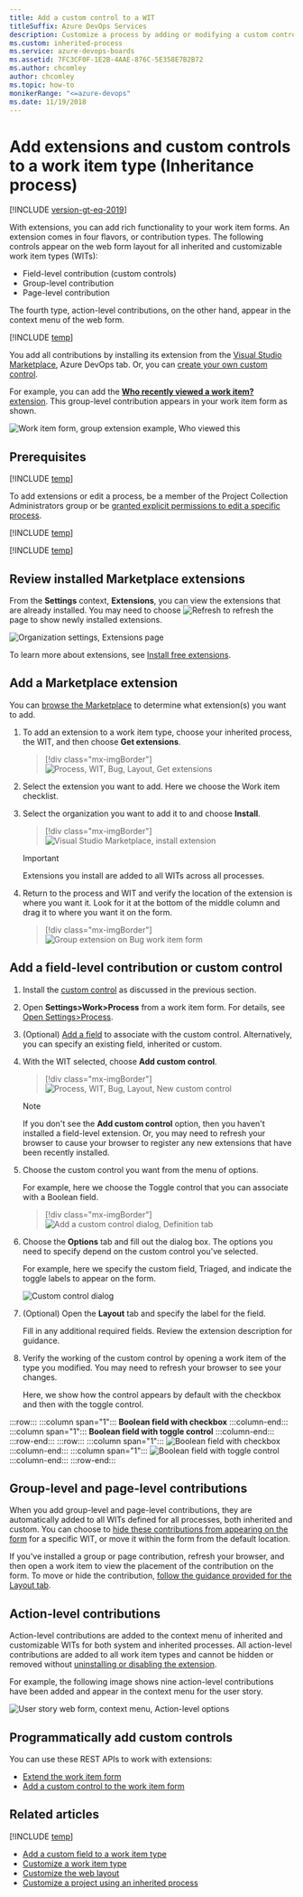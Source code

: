 ```yaml
---
title: Add a custom control to a WIT 
titleSuffix: Azure DevOps Services
description: Customize a process by adding or modifying a custom control for work item type when working in Azure DevOps Services
ms.custom: inherited-process
ms.service: azure-devops-boards
ms.assetid: 7FC3CF0F-1E2B-4AAE-876C-5E358E7B2B72
ms.author: chcomley
author: chcomley
ms.topic: how-to
monikerRange: "<=azure-devops"
ms.date: 11/19/2018
---
```


# Add extensions and custom controls to a work item type  (Inheritance process)  

[!INCLUDE [version-gt-eq-2019](../../../includes/version-gt-eq-2019.md)]

With extensions, you can add rich functionality to your work item forms. An extension comes in four flavors, or contribution types. The following controls appear on the web form layout for all inherited and customizable work item types (WITs):    
- Field-level contribution (custom controls) 
- Group-level contribution 
- Page-level contribution

The fourth type, action-level contributions, on the other hand, appear in the context menu of the web form.  

[!INCLUDE [temp](../includes/note-on-prem-link.md)]

You add all contributions by installing its extension from the [Visual Studio Marketplace](https://marketplace.visualstudio.com/azuredevops), Azure DevOps tab. Or, you can [create your own custom control](../../../extend/get-started/node.md).

For example, you can add the [**Who recently viewed a work item?** extension](https://marketplace.visualstudio.com/items?itemName=mmanela.vsts-workitem-recentlyviewed). This group-level contribution appears in your work item form as shown.

![Work item form, group extension example, Who viewed this](media/process/custom-controls-group-extension-example-who-recently-viewed.png)

## Prerequisites

[!INCLUDE [temp](../includes/process-prerequisites.md)] 

To add extensions or edit a process, be a member of the Project Collection Administrators group or be [granted explicit permissions to edit a specific process](../../../organizations/security/set-permissions-access-work-tracking.md#process-permissions).

[!INCLUDE [temp](../includes/open-process-admin-context-ts.md)]

[!INCLUDE [temp](../includes/automatic-update-project.md)] 

## Review installed Marketplace extensions   

From the **Settings** context, **Extensions**, you can view the extensions that are already installed. You may need to choose ![Refresh](media/process/custom-controls-refresh_extensions.png) to refresh the page to show newly installed extensions.  

![Organization settings, Extensions page](media/process/custom-controls-extensions-admin-page-ts.png)   

To learn more about extensions, see [Install free extensions](../../../marketplace/install-extension.md).

<a id="add-extension">  </a>

## Add a Marketplace extension   

You can [browse the Marketplace](https://marketplace.visualstudio.com/search?term=control%20group%20tab%20page&target=vsts&category=Plan%20and%20track&hosting=cloud&sortBy=Relevance) to determine what extension(s) you want to add.

1. To add an extension to a work item type, choose your inherited process, the WIT, and then choose **Get extensions**.
 
	> [!div class="mx-imgBorder"]  
	> ![Process, WIT, Bug, Layout, Get extensions](media/process/cprocess-choose-extensions.png) 

1. Select the extension you want to add. Here we choose the Work item checklist.

2. Select the organization you want to add it to and choose **Install**.  

	> [!div class="mx-imgBorder"]  
	> ![Visual Studio Marketplace, install extension](media/process/cprocess-install-extension.png) 

	> [!IMPORTANT]  
	> Extensions you install are added to all WITs across all processes.

3. Return to the process and WIT and verify the location of the extension is where you want it. Look for it at the bottom of the middle column and drag it to where you want it on the form. 

	> [!div class="mx-imgBorder"]  
	> ![Group extension on Bug work item form](media/process/cpfield-add-checklist-extension.png) 

<a id="add-field-control"></a>

## Add a field-level contribution or custom control 

1. Install the [custom control](#add-extension) as discussed in the previous section.  
  
1. Open **Settings>Work>Process** from a work item form. For details, see [Open Settings>Process](add-custom-wit.md#open-process-wit).

2. (Optional) [Add a field](customize-process-field.md#add-custom-field) to associate with the custom control. Alternatively, you can specify an existing field, inherited or custom. 

3. With the WIT selected, choose **Add custom control**. 

	> [!div class="mx-imgBorder"]  
	> ![Process, WIT, Bug, Layout, New custom control](media/process/cpcontrols-add-custom-control.png) 

	> [!NOTE]    
	> If you don't see the **Add custom control** option, then you haven't installed a field-level extension. Or, you may need to refresh your browser to cause your browser to register any new extensions that have been recently installed. 
	
4. Choose the custom control you want from the menu of options. 

	For example, here we choose the Toggle control that you can associate with a Boolean field.

	> [!div class="mx-imgBorder"]  
	> ![Add a  custom control dialog, Definition tab](media/process/custom-control-add-field-level-control-to-bug.png) 

5. Choose the **Options** tab and fill out the dialog box. The options you need to specify depend on the custom control you've selected.

	For example, here we specify the custom field, Triaged, and indicate the toggle labels to appear on the form.

	![Custom control dialog](media/process/custom-control-add-field-level-control-to-bug-options-tab.png)
	
6. (Optional) Open the **Layout** tab and specify the label for the field. 
 
	Fill in any additional required fields. Review the extension description for guidance. 

7. Verify the working of the custom control by opening a work item of the type you modified. You may need to refresh your browser to see your changes.  

   Here, we show how the control appears by default with the checkbox and then with the toggle control.  

:::row:::
   :::column span="1":::
   **Boolean field with checkbox**
   :::column-end:::
   :::column span="1":::
   **Boolean field with toggle control**
   :::column-end:::
:::row-end::: 
:::row:::
   :::column span="1":::
   ![Boolean field with checkbox](media/process/boolean-checkbox.png)
   :::column-end:::
   :::column span="1":::
   ![Boolean field with toggle control](media/process/boolean-toggle.png)
   :::column-end:::
:::row-end::: 

<a id="group-level"> </a>

## Group-level and page-level contributions

When you add group-level and page-level contributions, they are automatically added to all WITs defined for all processes, both inherited and custom. You can choose to [hide these contributions from appearing on the form](customize-process-field.md#show-hide-field) for a specific WIT, or move it within the form from the default location. 

If you've installed a group or page contribution, refresh your browser, and then open a work item to view the placement of the contribution on the form. To move or hide the contribution, [follow the guidance provided for the Layout tab](customize-process-form.md).  

## Action-level contributions

Action-level contributions are added to the context menu of inherited and customizable WITs for both system and inherited processes. All action-level contributions are added to all work item types and cannot be hidden or removed without [uninstalling or disabling the extension](../../../marketplace/install-extension.md#uninstall-disable-extension).  

For example, the following image shows nine action-level contributions have been added and appear in the context menu for the user story.  

![User story web form, context menu, Action-level options](media/process/custom-control-web-form-user-story-action-level-menu-options.png) 

<a id="process-rest-api">  </a>
## Programmatically add custom controls 
You can use these REST APIs to work with extensions:   
- [Extend the work item form](../../../extend/develop/add-workitem-extension.md)  
- [Add a custom control to the work item form](../../../extend/develop/custom-control.md)  

## Related articles 

[!INCLUDE [temp](../includes/note-audit-log-support-process.md)]

- [Add a custom field to a work item type](customize-process-field.md)  
- [Customize a work item type](customize-process-work-item-type.md)
- [Customize the web layout](customize-process-form.md)
- [Customize a project using an inherited process](customize-process.md)